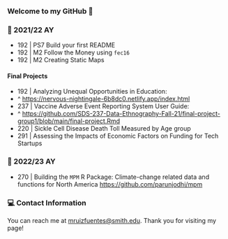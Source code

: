 ### Welcome to my GitHub 👋

### 📗 2021/22 AY  

   - 192 | PS7 Build your first README 
   - 192 | M2 Follow the Money using `fec16`
   - 192 | M2 Creating Static Maps 
  
  #### Final Projects
  
   - 192 | Analyzing Unequal Opportunities in Education: 
   - ^ https://nervous-nightingale-6b8dc0.netlify.app/index.html
   - 237 | Vaccine Adverse Event Reporting System User Guide: 
   - ^ https://github.com/SDS-237-Data-Ethnography-Fall-21/final-project-group1/blob/main/final-project.Rmd
   - 220 | Sickle Cell Disease Death Toll Measured by Age group
   - 291 | Assessing the Impacts of Economic Factors on Funding for Tech Startups 
 
 ### 📗 2022/23 AY
 
   - 270 | Building the `MPM` R Package: Climate-change related data and functions for North America https://github.com/parunjodhi/mpm
    
 ### 💻 Contact Information 
 
 
You can reach me at mruizfuentes@smith.edu. Thank you for visiting my page!

<!--
**michelruizfuentes/michelruizfuentes** is a ✨ _special_ ✨ repository because its `README.md` (this file) appears on your GitHub profile.

Here are some ideas to get you started:

- 🔭 I’m currently working on ...
- 🌱 I’m currently learning ...
- 👯 I’m looking to collaborate on ...
- 🤔 I’m looking for help with ...
- 💬 Ask me about ...
- 📫 How to reach me: ...
- 😄 Pronouns: ...
- ⚡ Fun fact: ...

Kode with Klossy: Mobile Application Development Scholar

    - Final Project KWK | "Sustainable You" iOS App Template
-->

